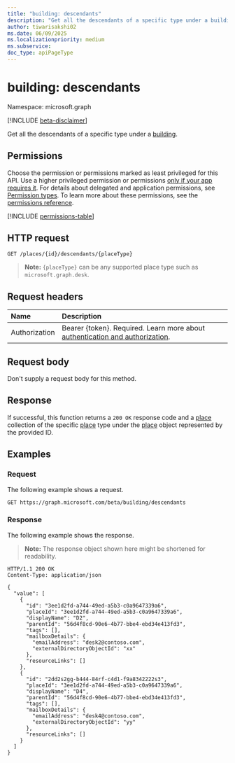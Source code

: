 ```yaml
---
title: "building: descendants"
description: "Get all the descendants of a specific type under a building."
author: tiwarisakshi02
ms.date: 06/09/2025
ms.localizationpriority: medium
ms.subservice: 
doc_type: apiPageType
---
```


# building: descendants

Namespace: microsoft.graph

[!INCLUDE [beta-disclaimer](../../includes/beta-disclaimer.md)]

Get all the descendants of a specific type under a [building](../resources/building.md).

## Permissions

Choose the permission or permissions marked as least privileged for this API. Use a higher privileged permission or permissions [only if your app requires it](/graph/permissions-overview#best-practices-for-using-microsoft-graph-permissions). For details about delegated and application permissions, see [Permission types](/graph/permissions-overview#permission-types). To learn more about these permissions, see the [permissions reference](/graph/permissions-reference).

<!-- {
  "blockType": "permissions",
  "name": "building-descendants-permissions"
}
-->
[!INCLUDE [permissions-table](../includes/permissions/building-descendants-permissions.md)]

## HTTP request

<!-- {
  "blockType": "ignored"
}
-->
``` http
GET /places/{id}/descendants/{placeType}
```

> **Note:**
> `{placeType}` can be any supported place type such as `microsoft.graph.desk`.

## Request headers

|Name|Description|
|:---|:---|
|Authorization|Bearer {token}. Required. Learn more about [authentication and authorization](/graph/auth/auth-concepts).|

## Request body

Don't supply a request body for this method.

## Response

If successful, this function returns a `200 OK` response code and a [place](../resources/place.md) collection of the specific [place](../resources/place.md) type under the [place](../resources/place.md) object represented by the provided ID.

## Examples

### Request

The following example shows a request.
<!-- {
  "blockType": "request",
  "name": "buildingthis.descendants"
}
-->
``` http
GET https://graph.microsoft.com/beta/building/descendants
```

### Response

The following example shows the response.
>**Note:** The response object shown here might be shortened for readability.
<!-- {
  "blockType": "response",
  "truncated": true,
  "@odata.type": "Collection(microsoft.graph.place)"
}
-->
``` http
HTTP/1.1 200 OK
Content-Type: application/json

{
  "value": [
    {
      "id": "3ee1d2fd-a744-49ed-a5b3-c0a9647339a6",
      "placeId": "3ee1d2fd-a744-49ed-a5b3-c0a9647339a6",
      "displayName": "D2",
      "parentId": "56d4f8cd-90e6-4b77-bbe4-ebd34e413fd3",
      "tags": [],
      "mailboxDetails": {
        "emailAddress": "desk2@contoso.com",
        "externalDirectoryObjectId": "xx"
      },
      "resourceLinks": []
    }, 
    {
      "id": "2dd2s2gg-b444-84rf-c4d1-f9a8342222s3",
      "placeId": "3ee1d2fd-a744-49ed-a5b3-c0a9647339a6",
      "displayName": "D4",
      "parentId": "56d4f8cd-90e6-4b77-bbe4-ebd34e413fd3",
      "tags": [],
      "mailboxDetails": {
        "emailAddress": "desk4@contoso.com",
        "externalDirectoryObjectId": "yy"
      },
      "resourceLinks": []
    }
  ]
}
```

